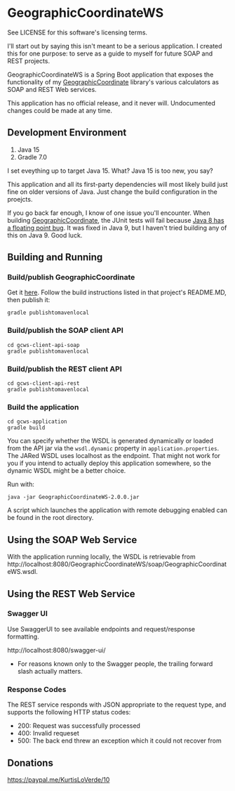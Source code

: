 GeographicCoordinateWS
======================

See LICENSE for this software's licensing terms.

I'll start out by saying this isn't meant to be a serious application.  I created this for one purpose:  to serve as a guide to myself for future SOAP and REST projects.

GeographicCoordinateWS is a Spring Boot application that exposes the functionality of my [GeographicCoordinate](https://github.com/kloverde/java-GeographicCoordinate) library's various calculators as SOAP and REST Web services.

This application has no official release, and it never will.  Undocumented changes could be made at any time.


## Development Environment

1. Java 15
2. Gradle 7.0

I set eveything up to target Java 15.  What?  Java 15 is too new, you say?

This application and all its first-party dependencies will most likely build just fine on older versions of Java.  Just change the build configuration in the proejcts.

If you go back far enough, I know of one issue you'll encounter.  When building [GeographicCoordinate](https://github.com/kloverde/java-GeographicCoordinate), the JUnit tests will fail because [Java 8 has a floating point bug](https://bugs.openjdk.java.net/browse/JDK-8039915).  It was fixed in Java 9, but I haven't tried building any of this on Java 9.  Good luck.


## Building and Running

### Build/publish GeographicCoordinate

Get it [here](https://github.com/kloverde/java-GeographicCoordinate).  Follow the build instructions listed in that project's README.MD, then publish it:

```shell
gradle publishtomavenlocal
```

### Build/publish the SOAP client API

```shell
cd gcws-client-api-soap
gradle publishtomavenlocal
```

### Build/publish the REST client API

```shell
cd gcws-client-api-rest
gradle publishtomavenlocal
```

### Build the application

```
cd gcws-application
gradle build
```

You can specify whether the WSDL is generated dynamically or loaded from the API jar via the `wsdl.dynamic` property in `application.properties`.  The JARed WSDL uses localhost as the endpoint.  That might not work for you if you intend to actually deploy this application somewhere, so the dynamic WSDL might be a better choice.


Run with:

```shell
java -jar GeographicCoordinateWS-2.0.0.jar
```

A script which launches the application with remote debugging enabled can be found in the root directory.


## Using the SOAP Web Service

With the application running locally, the WSDL is retrievable from http://localhost:8080/GeographicCoordinateWS/soap/GeographicCoordinateWS.wsdl.


## Using the REST Web Service

### Swagger UI

Use SwaggerUI to see available endpoints and request/response formatting.

http://localhost:8080/swagger-ui/

* For reasons known only to the Swagger people, the trailing forward slash actually matters.


### Response Codes

The REST service responds with JSON appropriate to the request type, and supports the following HTTP status codes:

* 200:  Request was successfully processed
* 400:  Invalid requeset
* 500:  The back end threw an exception which it could not recover from


## Donations

https://paypal.me/KurtisLoVerde/10
